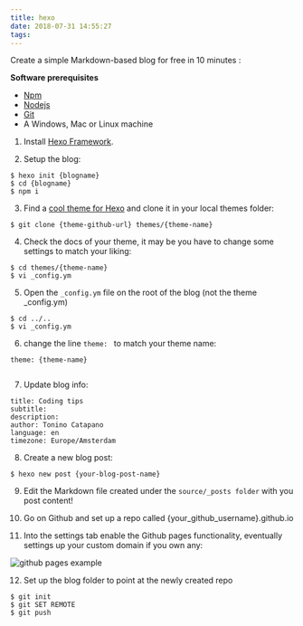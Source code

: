 ```yaml
---
title: hexo
date: 2018-07-31 14:55:27
tags:
---
```


Create a simple Markdown-based blog for free in 10 minutes :

**Software prerequisites**
- [Npm](https://www.npmjs.com/get-npm)
- [Nodejs](https://nodejs.org/en/download/)
- [Git](https://git-scm.com/book/en/v2/Getting-Started-Installing-Git)
- A Windows, Mac or Linux machine
<!-- more -->

1) Install [Hexo Framework](https://hexo.io/docs/index.html#Install-Git).


2) Setup the blog:

```
$ hexo init {blogname}
$ cd {blogname}
$ npm i
 ```
 
3) Find a [cool theme for Hexo](https://hexo.io/themes/) and clone it in your local themes folder:

```  
$ git clone {theme-github-url} themes/{theme-name}  

```

4) Check the docs of your theme, it may be you have to change some settings to match your liking:

``` 
$ cd themes/{theme-name}
$ vi _config.ym
```

5) Open the `_config.ym` file on the root of the blog (not the theme _config.ym)


``` 
$ cd ../..
$ vi _config.ym
```

6) change the line `theme: ` to match your theme name:

```
theme: {theme-name}


```

7) Update blog info:

``` 
title: Coding tips 
subtitle:
description:
author: Tonino Catapano
language: en
timezone: Europe/Amsterdam

```

8) Create a new blog post:

```
$ hexo new post {your-blog-post-name}

```

9) Edit the Markdown file created under the `source/_posts folder` with you post content!


10) Go on Github and set up a repo called {your_github_username}.github.io


11) Into the settings tab enable the Github pages functionality, eventually settings up your custom
    domain if you own any:


![github pages example](./github_pages.png "screenshot")


12) Set up the blog folder to point at the newly created repo
```
$ git init
$ git SET REMOTE
$ git push

```